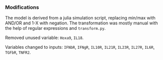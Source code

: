 ### Modifications

The model is derived from a julia simulation script, replacing min/max with AND/OR and 1-X with negation. The transformation was mostly manual with the help of regular expressions and `transform.py`. 

Removed unused variable: `Hoxa9`, `IL18`.

Variables changed to inputs: `IFNbR`, `IFNgR`, `IL10R`, `IL21R`, `IL23R`, `IL27R`, `IL6R`, `TGFbR`, `TNFR2`.